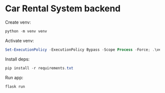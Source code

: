 # Car Rental System backend

Create venv:

```powershell
python -m venv venv
```

Activate venv:

```powershell
Set-ExecutionPolicy -ExecutionPolicy Bypass -Scope Process -Force; .\venv\Scripts\Activate.ps1
```

Install deps:
```powershell
pip install -r requirements.txt
```

Run app:
```powershell
flask run
```